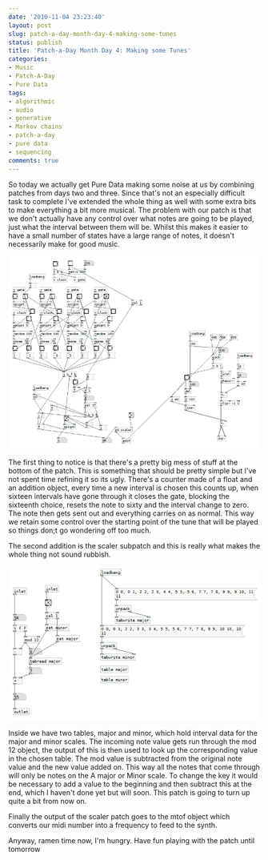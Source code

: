 ```yaml
---
date: '2010-11-04 23:23:40'
layout: post
slug: patch-a-day-month-day-4-making-some-tunes
status: publish
title: 'Patch-a-Day Month Day 4: Making some Tunes'
categories:
- Music
- Patch-A-Day
- Pure Data
tags:
- algorithmic
- audio
- generative
- Markov chains
- patch-a-day
- pure data
- sequencing
comments: true
---
```


So today we actually get Pure Data making some noise at us by combining patches from days two and three. Since that's not an especially difficult task to complete I've extended the whole thing as well with some extra bits to make everything a bit more musical. The problem with our patch is that we don't actually have any control over what notes are going to be played, just what the interval between them will be. Whilst this makes it easier to have a small number of states have a large range of notes, it doesn't necessarily make for good music.



![Markov Tunes](/a/2010-11-04-patch-a-day-month-day-4-making-some-tunes/04-MarkovTunes.png)

The first thing to notice is that there's a pretty big mess of stuff at the bottom of the patch. This is something that should be pretty simple but I've not spent time refining it so its ugly. There's a counter made of a float and an addition object, every time a new interval is chosen this counts up, when sixteen intervals have gone through it closes the gate, blocking the sixteenth choice, resets the note to sixty and the interval change to zero. The note then gets sent out and everything carries on as normal. This way we retain some control over the starting point of the tune that will be played so things don;t go wondering off too much.

The second addition is the scaler subpatch and this is really what makes the whole thing not sound rubbish.

![Scaler Patch](/a/2010-11-04-patch-a-day-month-day-4-making-some-tunes/ScalerPatch.png)

Inside we have two tables, major and minor, which hold interval data for the major and minor scales. The incoming note value gets run through the mod 12 object, the output of this is then used to look up the corresponding value in the chosen table. The mod value is subtracted from the original note value and the new value added on. This way all the notes that come through will only be notes on the A major or Minor scale. To change the key it would be necessary to add a value to the beginning and then subtract this at the end, which I haven't done yet but will soon. This patch is going to turn up quite a bit from now on.

Finally the output of the scaler patch goes to the mtof object which converts our midi number into a frequency to feed to the synth.

Anyway, ramen time now, I'm hungry. Have fun playing with the patch until tomorrow
